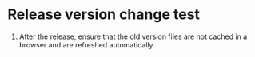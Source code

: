 # Release version change test

1. After the release, ensure that the old version files are not cached in a browser and are refreshed automatically.